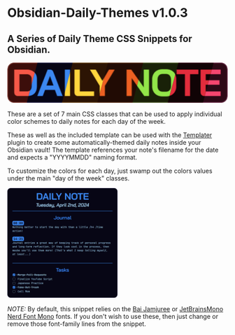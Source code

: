 # Obsidian-Daily-Themes v1.0.3
## A Series of Daily Theme CSS Snippets for Obsidian.

![](title.png)

These are a set of 7 main CSS classes that can be used to apply individual color
schemes to daily notes for each day of the week.

These as well as the included template can be used with the [Templater](https://github.com/SilentVoid13/Templater) plugin to create some automatically-themed daily notes inside your Obsidian vault! The template references your note's filename for the date and expects a "YYYYMMDD" naming format.

To customize the colors for each day, just swamp out the colors values under
the main "day of the week" classes.

<img src="example_full.png" width="50%">

*NOTE:* By default, this snippet relies on the [Bai Jamjuree](https://fonts.google.com/specimen/Bai+Jamjuree) or
[JetBrainsMono Nerd Font Mono](https://www.jetbrains.com/lp/mono/) fonts. If you don't wish to use these, then just
change or remove those font-family lines from the snippet.
